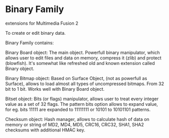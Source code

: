 # Binary Family
extensions for Multimedia Fusion 2

To create or edit binary data.

Binary Family contains:

Binary Board object:
The main object. Powerfull binary manipulator, which allows user to edit files and data on memory,
compress it (zlib) and protect (blowfish).
It's somewhat like refreshed old and known extension called Binary object.


Binary Bitmap object:
Based on Surface Object, (not as powerfull as Surface), allows to load almost all types of uncompressed
bitmaps. From 32 bit to 1 bit. Works well with Binary Board object.


Bitset object:
Bits (or flags) manipulator, allows user to treat every integer value as a set of 32 flags.
The pattern bits option allows to expand value, for eg. bits 11111 are expanded to 11111111 or 10101 to 10101101 patterns.


Checksum object:
Hash manager, allows to calculate hash of data on memory or string of
MD2, MD4, MD5, CRC16, CRC32, SHA1, SHA2 checksums with additional HMAC key.
